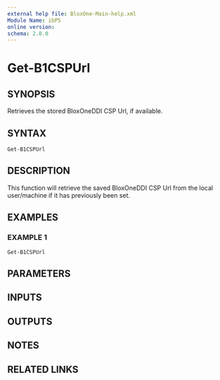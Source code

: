 ```yaml
---
external help file: BloxOne-Main-help.xml
Module Name: ibPS
online version:
schema: 2.0.0
---
```


# Get-B1CSPUrl

## SYNOPSIS
Retrieves the stored BloxOneDDI CSP Url, if available.

## SYNTAX

```
Get-B1CSPUrl
```

## DESCRIPTION
This function will retrieve the saved BloxOneDDI CSP Url from the local user/machine if it has previously been set.

## EXAMPLES

### EXAMPLE 1
```
Get-B1CSPUrl
```

## PARAMETERS

## INPUTS

## OUTPUTS

## NOTES

## RELATED LINKS
